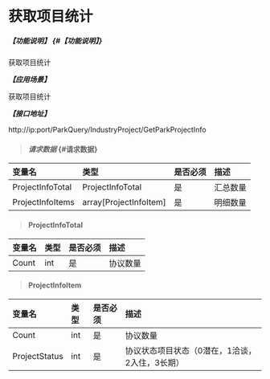 # 获取项目统计

##### _【功能说明】_ {#【功能说明】}

获取项目统计

_**【应用场景】**_

获取项目统计

_**【接口地址】**_

http://ip:port/ParkQuery/IndustryProject/GetParkProjectInfo



> #### _请求数据_ {#请求数据}

| 变量名 | 类型 | 是否必须 | 描述 |
| :--- | :--- | :--- | :--- |
| ProjectInfoTotal| ProjectInfoTotal| 是 | 汇总数量|
| ProjectInfoItems| array[ProjectInfoItem]| 是 | 明细数量|



> #### ProjectInfoTotal

| 变量名 | 类型 | 是否必须 | 描述 |
| :--- | :--- | :--- | :--- |
| Count| int | 是 | 协议数量|



> #### ProjectInfoItem

| 变量名 | 类型 | 是否必须 | 描述 |
| :--- | :--- | :--- | :--- |
| Count| int | 是 | 协议数量|
| ProjectStatus | int | 是 | 协议状态项目状态（0潜在，1洽谈，2入住，3长期） |





